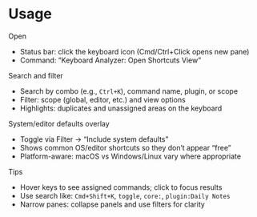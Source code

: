 # Usage

Open

- Status bar: click the keyboard icon (Cmd/Ctrl+Click opens new pane)
- Command: “Keyboard Analyzer: Open Shortcuts View”

Search and filter

- Search by combo (e.g., `Ctrl+K`), command name, plugin, or scope
- Filter: scope (global, editor, etc.) and view options
- Highlights: duplicates and unassigned areas on the keyboard

System/editor defaults overlay

- Toggle via Filter → “Include system defaults”
- Shows common OS/editor shortcuts so they don’t appear “free”
- Platform-aware: macOS vs Windows/Linux vary where appropriate

Tips

- Hover keys to see assigned commands; click to focus results
- Use search like: `Cmd+Shift+K`, `toggle`, `core:`, `plugin:Daily Notes`
- Narrow panes: collapse panels and use filters for clarity
